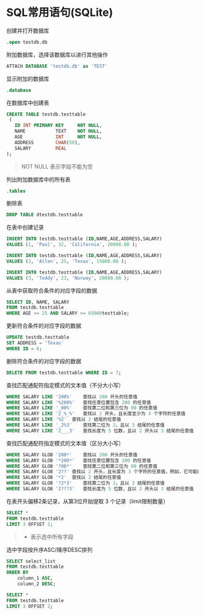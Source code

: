 # SQL常用语句(SQLite)

创建并打开数据库

```sql
.open testdb.db
```

附加数据库，选择该数据库以进行其他操作

```sql
ATTACH DATABASE 'testdb.db' as 'TEST'
```

显示附加的数据库

```sql
.database
```

在数据库中创建表

```sql
CREATE TABLE testdb.testtable
 (
   ID INT PRIMARY KEY     NOT NULL,
   NAME           TEXT    NOT NULL,
   AGE            INT     NOT NULL,
   ADDRESS        CHAR(50),
   SALARY         REAL
);
```

>NOT NULL 表示字段不能为空

列出附加数据库中的所有表

```sql
.tables
```

删除表

```sql
DROP TABLE dtestdb.testtable
```

在表中创建记录

```sql
INSERT INTO testdb.testtable (ID,NAME,AGE,ADDRESS,SALARY)
VALUES (1, 'Paul', 32, 'California', 20000.00 );

INSERT INTO testdb.testtable (ID,NAME,AGE,ADDRESS,SALARY)
VALUES (2, 'Allen', 25, 'Texas', 15000.00 );

INSERT INTO testdb.testtable (ID,NAME,AGE,ADDRESS,SALARY)
VALUES (3, 'Teddy', 23, 'Norway', 20000.00 );
```

从表中获取符合条件的对应字段的数据

```sql
SELECT ID, NAME, SALARY 
FROM testdb.testtable 
WHERE AGE >= 25 AND SALARY >= 65000testtable;
```

更新符合条件的对应字段的数据

```sql
UPDATE testdb.testtable 
SET ADDRESS = 'Texas' 
WHERE ID = 6;
```

删除符合条件的对应字段的数据

```sql
DELETE FROM testdb.testtable WHERE ID = 7;
```

查找匹配通配符指定模式的文本值（不分大小写）

```sql
WHERE SALARY LIKE '200%'	查找以 200 开头的任意值
WHERE SALARY LIKE '%200%'	查找任意位置包含 200 的任意值
WHERE SALARY LIKE '_00%'	查找第二位和第三位为 00 的任意值
WHERE SALARY LIKE '2_%_%'	查找以 2 开头，且长度至少为 3 个字符的任意值
WHERE SALARY LIKE '%2'	查找以 2 结尾的任意值
WHERE SALARY LIKE '_2%3'	查找第二位为 2，且以 3 结尾的任意值
WHERE SALARY LIKE '2___3'	查找长度为 5 位数，且以 2 开头以 3 结尾的任意值
```

查找匹配通配符指定模式的文本值（区分大小写）
```sql
WHERE SALARY GLOB '200*'	查找以 200 开头的任意值
WHERE SALARY GLOB '*200*'	查找任意位置包含 200 的任意值
WHERE SALARY GLOB '?00*'	查找第二位和第三位为 00 的任意值
WHERE SALARY GLOB '2??'	查找以 2 开头，且长度为 3 个字符的任意值，例如，它可能匹配 "200"、"2A1"、"2B2" 等值。
WHERE SALARY GLOB '*2'	查找以 2 结尾的任意值
WHERE SALARY GLOB '?2*3'	查找第二位为 2，且以 3 结尾的任意值
WHERE SALARY GLOB '2???3'	查找长度为 5 位数，且以 2 开头以 3 结尾的任意值
```

在表开头偏移2条记录，从第3位开始提取 3 个记录（limit限制数量）

```sql
SELECT * 
FROM testdb.testtable 
LIMIT 3 OFFSET 2;
```

> * 表示选中所有字段

选中字段按升序ASC/降序DESC排列

```sql
SELECT select_list
FROM testdb.testtable 
ORDER BY
    column_1 ASC,
    column_2 DESC;
```

```sql
SELECT * 
FROM testdb.testtable 
LIMIT 3 OFFSET 2;
```